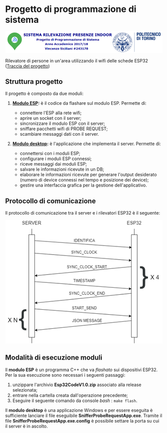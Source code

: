 # Progetto di programmazione di sistema

![Banner](resources/banner.png)

Rilevatore di persone in un'area utilizzando il wifi delle schede ESP32 ([Traccia del progetto](resources/Traccia.pdf))

## Struttura progetto

Il progetto è composto da due moduli:
1.  **[Modulo ESP](esp32/main):** è il codice da flashare sul modulo ESP. Permette di:
    *  connettere l'ESP alla rete wifi;
    *  aprire un socket con il server;
    *  sincronizzare il modulo ESP con il server;
    *  sniffare pacchetti wifi di PROBE REQUEST;
    *  scambiare messaggi dati con il server.

2. **[Modulo desktop](desktopApp/SnifferProbeRequestApp):** è l'applicazione che implementa il server. Permette di: 
    *  connettersi con i moduli ESP;
    *  configurare i moduli ESP connessi;
    *  riceve messaggi dai moduli ESP;
    *  salvare le informazioni ricevute in un DB;
    *  elaborare le informazioni ricevute per generare l'output desiderato (numero di device connessi nel tempo e posizione dei device);
    *  gestire una interfaccia grafica per la gestione dell'applicativo.

## Protocollo di comunicazione
Il protocollo di comunicazione tra il server e i rilevatori ESP32 è il seguente:
<p align="center">
	<img src="resources/protocol_sequence.png">
</p>

## Modalità di esecuzione moduli

Il **modulo ESP** è un programma C++ che va *flashato* sui dispositivi ESP32. Per la sua esecuzione sono necessari i seguenti passaggi:
1. unzippare l'archivio **Esp32CodeV1.0.zip** associato alla release selezionata;
2. entrare nella cartella creata dall'operazione precedente;
3. Eseguire il seguente comando da console *bash* : ```make flash```.

Il **modulo desktop** è una applicazione Windows e per essere eseguita è sufficiente lanciare il file eseguibile **SnifferProbeRequestApp.exe**. Tramite il file **SnifferProbeRequestApp.exe.config** è possibile settare la porta su cui il server è in ascolto.

